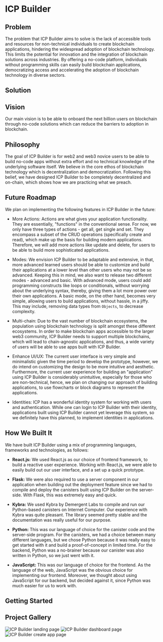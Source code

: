 # ICP Builder

## Problem

The problem that ICP Builder aims to solve is the lack of accessible tools and resources for non-technical individuals to create blockchain applications, hindering the widespread adoption of blockchain technology. This limits the potential for innovation and the integration of blockchain solutions across industries. By offering a no-code platform, individuals without programming skills can easily build blockchain applications, democratizing access and accelerating the adoption of blockchain technology in diverse sectors.

## Solution

## Vision

Our main vision is to be able to onboard the next billion users on blockchain through no-code solutions which can reduce the barriers to adoption in blockchain.

## Philosophy

The goal of ICP Builder is for web2 and web3 novice users to be able to build no-code apps without extra effort and no technical knowledge of the underlying software itself. We believe in the core ethos of blockchain technology which is decentralization and democratization. Following this belief, we have designed ICP Builder to be completely decentralized and on-chain, which shows how we are practicing what we preach.

## Future Roadmap

We plan on implementing the following features in ICP Builder in the future:

- More Actions: Actions are what gives your application functionality. They are essentially, "functions" in the conventional sense. For now, we only have three types of actions - get all, get single and set. They encompass a subset of the CRUD operations (specifically create and read), which make up the basis for building modern applications. Therefore, we will add more actions like update and delete, for users to be able to build more sophisticated applications.

- Modes: We envision ICP Builder to be adaptable and extensive, in that, more advanced learned users should be able to customize and build their applications at a lower level than other users who may not be so advanced. Keeping this in mind, we also want to release two different modes - advanced and basic. With advanced mode, users could add programming constructs like loops or conditionals, without worrying about the underlying syntax, thereby, giving them a lot more power over their own applications. A basic mode, on the other hand, becomes very simple, allowing users to build applications, without hassle, in a jiffy. This may include, removing data types from `Objects`, to decrease complexity.

- Multi-chain: Due to the vast number of blockchain ecosystems, the population using blockchain technology is split amongst these different ecosystems. In order to make blockchain apps accessible to the larger web3 community, ICP Builder needs to support multiple blockchains, which will lead to chain-agnostic applications, and thus, a wide variety of users will be able to use apps built with ICP Builder.

- Enhance UI/UX: The current user interface is very simple and minimalistic given the time period to develop the prototype, however, we do intend on customizing the design to be more intuitive and aesthetic. Furthermore, the current user experience for building an "application" using ICP Builder is considerably unintuitive, especially for those who are non-technical, hence, we plan on changing our approach of building applications, to use flowcharts or block diagrams to represent the applications.

- Identities: ICP has a wonderful identity system for working with users and authentication. While one can login to ICP Builder with their identity, applications built using ICP Builder cannot yet leverage this system, so we definitely have this planned, to implement identities in applications.

## How We Built It

We have built ICP Builder using a mix of programming languages, frameworks and technologies, as follows:

- **React.js:** We used React.js as our choice of frontend framework, to build a reactive user experience. Working with React.js, we were able to easily build out our user interface, and a set up a quick prototype.

- **Flask:** We were also required to use a server component in our application when building out the deployment feature since we had to compile and deploy the canisters built using ICP Builder on the server-side. With Flask, this was extremely easy and quick.

- **Kybra:** We used Kybra by Demergent Labs to compile and run our Python-based canisters on Internet Computer. Our experience with Kybra was quite pleasant. The library seemed pretty stable and the documentation was really useful for our purpose.

- **Python:** This was our language of choice for the canister code and the server-side program. For the canisters, we had a choice between many different languages, but we chose Python because it was really easy to get started with it and build a proof-of-concept in limited time. For the backend, Python was a no-brainer because our canister was also written in Python, so we just went with it.

- **JavaScript:** This was our language of choice for the frontend. As the language of the web, JavaScript was the obvious choice for implementing our frontend. Moreover, we thought about using JavaScript for our backend, but decided against it, since Python was much easier for us to work with.

## Getting Started

## Project Gallery

![ICP Builder landing page](https://i.ibb.co/TL70SMQ/Clean-Shot-2023-06-18-at-14-06-34-2x.png)
![ICP Builder dashboard page](https://i.ibb.co/j864Zn0/Clean-Shot-2023-06-18-at-14-10-38-2x.png)
![ICP Builder create app page](https://i.ibb.co/7WSGf0h/Clean-Shot-2023-06-18-at-14-11-58-2x.png)